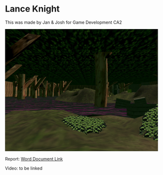# Lance Knight

This was made by Jan & Josh for Game Development CA2

![Lance guy performing a jump](readmegif.gif)



Report: [Word Document Link](https://iadt-my.sharepoint.com/:w:/g/personal/n00221586_iadt_ie/EdOcsIUyX2hDsqOhysOupMkBgX-cVqZxKzZFjROSdqOorg?e=T2YzRV)

Video: to be linked
